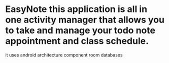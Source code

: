 # EasyNote this application is all in one activity manager that allows you to take and manage your todo note appointment and class schedule.
it uses android architecture component room databases 
